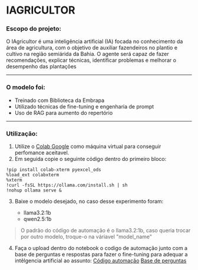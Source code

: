 # IAGRICULTOR
### Escopo do projeto:
<dl>
  <dt> O IAgricultor é uma inteligência artificial (IA) focada no conhecimento da área de agricultura, com o objetivo de auxiliar fazendeiros no plantio e cultivo na região semiárida da Bahia. O agente será capaz de fazer recomendações, explicar técnicas, identificar problemas e melhorar o desempenho das plantações</dt>
</dl>

***
### O modelo foi:
- Treinado com Biblioteca da Embrapa
- Utilizado técnicas de fine-tuning e engenharia de prompt
- Uso de RAG para aumento do repertório

***

### Utilização:
1. Utilize o [Colab Google](https://colab.research.google.com/) como máquina virtual para conseguir perfomance aceitavel.
2. Em seguida copie o seguinte código dentro do primeiro bloco:

```
!pip install colab-xterm pyexcel_ods
%load_ext colabxterm
%xterm
!curl -fsSL https://ollama.com/install.sh | sh
!nohup ollama serve &
```
3. Baixe o modelo desejado, no caso desse experimento foram:

     - llama3.2:1b
     - qwen2.5:1b

>O padrão do código de automação é o llama3.2:1b, caso queria trocar por outro modelo, troque-o na váriavel "model_name"

4. Faça o upload dentro do notebook o codigo de automação junto com a base de perguntas e respostas para fazer o fine-tuning para adequar a intêlgencia artificial ao assunto: [Código automação](https://github.com/c13neto/IAGRICULTOR/blob/main/codigo_de_automacao.py) [Base de perguntas]()